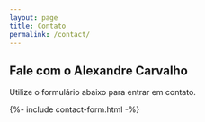 ```yaml
---
layout: page
title: Contato
permalink: /contact/
---
```


## Fale com o Alexandre Carvalho

Utilize o formulário abaixo para entrar em contato.

<div class="container">
{%- include contact-form.html -%}
</div>
